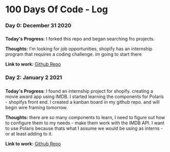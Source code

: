 # 100 Days Of Code - Log

### Day 0: December 31 2020
##### 

**Today's Progress**: I forked this repo and began searching fro projects. 

**Thoughts:** I'm looking for job opportunities, shopify has an internship program that requires a coding challenge. im going to start there

**Link to work:** 
[Github Repo](https://github.com/dyoder838/shopify-intern-challenge.git)


### Day 2: January 2 2021
##### 

**Today's Progress**: I found an internship project for shopify. creating a movie award app using IMDB. I started learning the components for Polaris - shopifys front end. I created a kanban board in my github repo. and will begin wire framing tomorrow. 

**Thoughts:** there are so many components to learn, I need to figure out how to configure them to my needs - make them work with the IMDB API. I want to use Polaris because thats what I assume we would be using as interns - or at least adding to it. 

**Link to work:** 
[Github Repo](https://github.com/dyoder838/shopify-intern-challenge.git)
